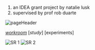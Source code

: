 1. an IDEA grant project by natalie lusk
2. supervised by prof rob duarte

![pageHeader](https://github.com/user-attachments/assets/55455075-7639-4aec-b78f-f5edda08796e)

[*workroom*]()
[*study*]
[experiments]

![SR 1](https://github.com/user-attachments/assets/be03494e-47cc-48a9-976a-1a75cadfac66)
![SR 2](https://github.com/user-attachments/assets/d2f0270e-96ef-4914-a0a0-fde3b0657301)
